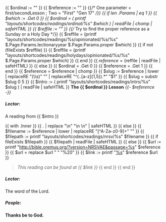 {{ $ordinal := "" }}
{{ $reference := "" }}
{{/* One parameter = first/secondLesson ; Two = "First" "Gen 17" */}}
{{ if len .Params | eq 1 }}
    {{ $which := .Get 0 }}
    {{ $ordinal = ( printf "layouts/shortcodes/readings/ordinal/%s" $which ) | readFile | chomp | safeHTML }}
	{{ $reffile := "" }}
	{{/* Try to find the proper reference as a Sunday or a Holy Day */}}
	{{ $reffile = (printf "layouts/shortcodes/readings/%s/opinionated/%s/%s" $.Page.Params.lectionaryyear $.Page.Params.proper $which) }}
	{{ if  not (fileExists $reffile) }}
		{{ $reffile = (printf "layouts/shortcodes/readings/holydays/opinionated/%s/%s" $.Page.Params.proper $which) }}
    {{ end }}
    {{ $reference = ($reffile | readFile | safeHTML) }}
{{ else }}
    {{ $ordinal = .Get 0 }}
    {{ $reference = .Get 1 }}
{{ end }}
{{ $reference = $reference | chomp }}
{{ $slug := $reference | lower | replaceRE "(\\s)" "" | replaceRE "^(..[a-z]{1,5}).*"  "$1" }}
{{ $slug = substr $slug 0 5 }}
{{ $intro := ( printf "layouts/shortcodes/readings/intro/%s" $slug ) | readFile | safeHTML }}
**The {{ $ordinal }} Lesson**
_{{- $reference -}}_

##### Lector:
A reading from {{ $intro }}

{{ with .Inner }}
{{ . | replace "\n" "\n    \n" | safeHTML }}
{{ else }}
    {{ $filename := $reference | lower | replaceRE "[^A-Za-z0-9]+" "" }}
    {{ $filepath := printf "layouts/shortcodes/readings/nrsv/%s" $filename }}
	{{ if fileExists $filepath }}
{{ $filepath | readFile | safeHTML  }}
    {{ else }}
        {{ $url := printf "http://bible.oremus.org/?version=NRSVAE&passage=%s" $reference }}
        {{ $url = replace $url " " "%20" }}
        {{ $link := printf "[%s](%s)" $reference $url }}
> _This reading can be found at {{ $link }}_
    {{ end }}
{{ end }}

##### Lector:
The word of the Lord.

##### **People:**
**Thanks be to God.**
